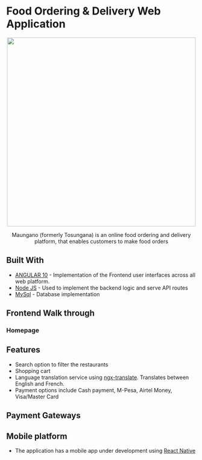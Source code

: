 # Food Ordering & Delivery Web Application
<p align="center">
  <img src="https://github.com/SGGaita/food-Ecommerce-Web-App/blob/master/client/src/assets/img/logo.png" height="500em" />
<p align="center"> Maungano (formerly Tosungana) is an online food ordering and delivery platform, that enables customers to make food orders  </p>
</p>

## Built With

* [ANGULAR 10](https://angular.io/) - Implementation of the Frontend user interfaces across all web platform.
* [Node JS](https://nodejs.org/en/) - Used to implement the backend logic and serve API routes
* [MySql](https://dev.mysql.com/doc/) - Database implementation

## Frontend Walk through
### Homepage

## Features
* Search option to filter the restaurants
* Shopping cart
* Language translation service using [ngx-translate](https://github.com/ngx-translate/core). Translates between English and French.
* Payment options include Cash payment, M-Pesa, Airtel Money, Visa/Master Card 

## Payment Gateways


## Mobile platform
*  The application has a mobile app under development using [React Native](https://reactnative.dev/docs/getting-started)
